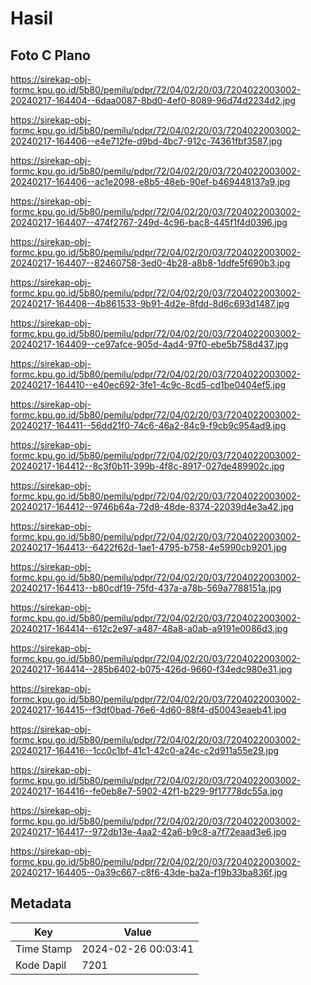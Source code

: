 # Hasil

## Foto C Plano

https://sirekap-obj-formc.kpu.go.id/5b80/pemilu/pdpr/72/04/02/20/03/7204022003002-20240217-164404--6daa0087-8bd0-4ef0-8089-96d74d2234d2.jpg

https://sirekap-obj-formc.kpu.go.id/5b80/pemilu/pdpr/72/04/02/20/03/7204022003002-20240217-164406--e4e712fe-d9bd-4bc7-912c-74361fbf3587.jpg

https://sirekap-obj-formc.kpu.go.id/5b80/pemilu/pdpr/72/04/02/20/03/7204022003002-20240217-164406--ac1e2098-e8b5-48eb-90ef-b469448137a9.jpg

https://sirekap-obj-formc.kpu.go.id/5b80/pemilu/pdpr/72/04/02/20/03/7204022003002-20240217-164407--474f2767-249d-4c96-bac8-445f1f4d0396.jpg

https://sirekap-obj-formc.kpu.go.id/5b80/pemilu/pdpr/72/04/02/20/03/7204022003002-20240217-164407--82460758-3ed0-4b28-a8b8-1ddfe5f690b3.jpg

https://sirekap-obj-formc.kpu.go.id/5b80/pemilu/pdpr/72/04/02/20/03/7204022003002-20240217-164408--4b861533-9b91-4d2e-8fdd-8d6c693d1487.jpg

https://sirekap-obj-formc.kpu.go.id/5b80/pemilu/pdpr/72/04/02/20/03/7204022003002-20240217-164409--ce97afce-905d-4ad4-97f0-ebe5b758d437.jpg

https://sirekap-obj-formc.kpu.go.id/5b80/pemilu/pdpr/72/04/02/20/03/7204022003002-20240217-164410--e40ec692-3fe1-4c9c-8cd5-cd1be0404ef5.jpg

https://sirekap-obj-formc.kpu.go.id/5b80/pemilu/pdpr/72/04/02/20/03/7204022003002-20240217-164411--56dd21f0-74c6-46a2-84c9-f9cb9c954ad9.jpg

https://sirekap-obj-formc.kpu.go.id/5b80/pemilu/pdpr/72/04/02/20/03/7204022003002-20240217-164412--8c3f0b11-399b-4f8c-8917-027de489902c.jpg

https://sirekap-obj-formc.kpu.go.id/5b80/pemilu/pdpr/72/04/02/20/03/7204022003002-20240217-164412--9746b64a-72d8-48de-8374-22039d4e3a42.jpg

https://sirekap-obj-formc.kpu.go.id/5b80/pemilu/pdpr/72/04/02/20/03/7204022003002-20240217-164413--6422f62d-1ae1-4795-b758-4e5990cb9201.jpg

https://sirekap-obj-formc.kpu.go.id/5b80/pemilu/pdpr/72/04/02/20/03/7204022003002-20240217-164413--b80cdf19-75fd-437a-a78b-569a7788151a.jpg

https://sirekap-obj-formc.kpu.go.id/5b80/pemilu/pdpr/72/04/02/20/03/7204022003002-20240217-164414--612c2e97-a487-48a8-a0ab-a9191e0086d3.jpg

https://sirekap-obj-formc.kpu.go.id/5b80/pemilu/pdpr/72/04/02/20/03/7204022003002-20240217-164414--285b6402-b075-426d-9660-f34edc980e31.jpg

https://sirekap-obj-formc.kpu.go.id/5b80/pemilu/pdpr/72/04/02/20/03/7204022003002-20240217-164415--f3df0bad-76e6-4d60-88f4-d50043eaeb41.jpg

https://sirekap-obj-formc.kpu.go.id/5b80/pemilu/pdpr/72/04/02/20/03/7204022003002-20240217-164416--1cc0c1bf-41c1-42c0-a24c-c2d911a55e29.jpg

https://sirekap-obj-formc.kpu.go.id/5b80/pemilu/pdpr/72/04/02/20/03/7204022003002-20240217-164416--fe0eb8e7-5902-42f1-b229-9f17778dc55a.jpg

https://sirekap-obj-formc.kpu.go.id/5b80/pemilu/pdpr/72/04/02/20/03/7204022003002-20240217-164417--972db13e-4aa2-42a6-b9c8-a7f72eaad3e6.jpg

https://sirekap-obj-formc.kpu.go.id/5b80/pemilu/pdpr/72/04/02/20/03/7204022003002-20240217-164405--0a39c667-c8f6-43de-ba2a-f19b33ba836f.jpg


## Metadata

| Key        | Value               |
| ---------- | ------------------- |
| Time Stamp | 2024-02-26 00:03:41 |
| Kode Dapil | 7201                |



